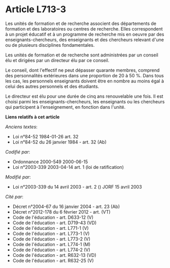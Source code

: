 # Article L713-3

Les unités de formation et de recherche associent des départements de formation et des laboratoires ou centres de recherche.
Elles correspondent à un projet éducatif et à un programme de recherche mis en oeuvre par des enseignants-chercheurs, des
enseignants et des chercheurs relevant d'une ou de plusieurs disciplines fondamentales.

Les unités de formation et de recherche sont administrées par un conseil élu et dirigées par un directeur élu par ce conseil.

Le conseil, dont l'effectif ne peut dépasser quarante membres, comprend des personnalités extérieures dans une proportion de
20 à 50 %. Dans tous les cas, les personnels enseignants doivent être en nombre au moins égal à celui des autres personnels
et des étudiants.

Le directeur est élu pour une durée de cinq ans renouvelable une fois. Il est choisi parmi les enseignants-chercheurs, les
enseignants ou les chercheurs qui participent à l'enseignement, en fonction dans l'unité.

**Liens relatifs à cet article**

_Anciens textes_:

  - Loi n°84-52 1984-01-26 art. 32
  - Loi n°84-52 du 26 janvier 1984 - art. 32 (Ab)

_Codifié par_:

  - Ordonnance 2000-549 2000-06-15
  - Loi n°2003-339 2003-04-14 art. 1 (loi de ratification)

_Modifié par_:

  - Loi n°2003-339 du 14 avril 2003 - art. 2 () JORF 15 avril 2003

_Cité par_:

  - Décret n°2004-67 du 16 janvier 2004 - art. 23 (Ab)
  - Décret n°2012-178 du 6 février 2012 - art. (VT)
  - Code de l'éducation - art. D633-12 (V)
  - Code de l'éducation - art. D719-43 (VD)
  - Code de l'éducation - art. L771-1 (V)
  - Code de l'éducation - art. L773-1 (V)
  - Code de l'éducation - art. L773-2 (V)
  - Code de l'éducation - art. L774-1 (M)
  - Code de l'éducation - art. L774-2 (V)
  - Code de l'éducation - art. R632-13 (VD)
  - Code de l'éducation - art. R632-25 (V)
